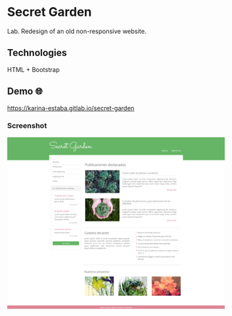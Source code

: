# Secret Garden

Lab. Redesign of an old non-responsive website.

## Technologies

HTML + Bootstrap

## Demo 🌐

https://karina-estaba.gitlab.io/secret-garden

### Screenshot

![Screenshot](./screenshot.png)
